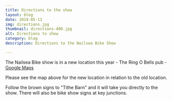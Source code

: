 ```yaml
---
title: Directions to the show
layout: blog
date: 2019-05-11
img: directions.jpg
thumbnail: directions-400.jpg
alt: Directions to show
category: blog
description: Directions to the Nailsea Bike Show

---
```


The Nailsea Bike show is in a new location this year - The Ring O Bells pub - <a href="https://goo.gl/maps/W6MeZ2wZbGC2" target="_blank">Google Maps</a>

Please see the map above for the new location in relation to the old location.

Follow the brown signs to "Tithe Barn" and it will take you directly to the show.  There will also be bike show signs at key junctions.
